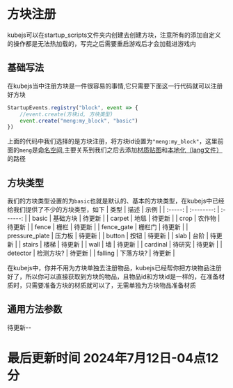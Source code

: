 # 方块注册
kubejs可以在startup_scripts文件夹内创建去创建方块，注意所有的添加自定义的操作都是无法热加载的，写完之后需要重启游戏后才会加载进游戏内
## 基础写法
在kubejs当中注册方块是一件很容易的事情,它只需要下面这一行代码就可以注册好方块
```js
StartupEvents.registry("block", event => {
    //event.create(方块id, 方块类型)
    event.create("meng:my_block", "basic")
})
```
上面的代码中我们选择的是方块注册，将方块id设置为`"meng:my_block"`，这里前面的`meng`是[命名空间](/ti-wai-hua/ming-ming-kong-jian.md),主要关系到我们之后去添加[材质贴图](/cai-zhi/tie-tu.md)和[本地化（lang文件）](/cai-zhi/lang.md)的路径

## 方块类型
我们的方块类型设置的为`basic`也就是默认的、基本的方块类型，在kubejs中已经给我们提供了不少的方块类型，如下
|  类型  |    描述   |   示例  |
| :-----: | :--------: | :------: |
|  basic |  基础方块 |  待更新 |
| carpet |    地毯   | 待更新  |
|  crop  |   农作物  |  待更新 |
|  fence |    栅栏   |  待更新 |
| fence_gate | 栅栏门 |  待更新 |
| pressure_plate | 压力板 |  待更新 |
|  button |  按钮  |  待更新 |
|  slab  |   台阶  |  待更新 |
|  stairs |  楼梯  |  待更新 |
|   wall  |  墙   |  待更新 |
| cardinal | 待研究 |  待更新 |
| detector | 检测方块? |  待更新 |
| falling |  下落方块? |  待更新 |

在kubejs中，你并不用为方块单独去注册物品，kubejs已经帮你把方块物品注册好了，所以你可以直接获取到方块的物品，且物品id和方块id是一样的，在准备材质时，只需要准备方块的材质就可以了，无需单独为方块物品准备材质

## 通用方法参数
待更新--


# 最后更新时间 2024年7月12日-04点12分